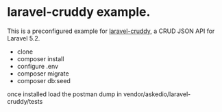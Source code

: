 # laravel-cruddy example.
This is a preconfigured example for [laravel-cruddy](https://github.com/Askedio/laravel-Cruddy), a CRUD JSON API for Laravel 5.2.


* clone
* composer install
* configure .env
* composer migrate
* composer db:seed

once installed load the postman dump in vendor/askedio/laravel-cruddy/tests  
